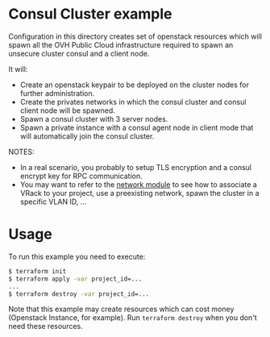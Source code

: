 Consul Cluster example
==========

Configuration in this directory creates set of openstack resources which will spawn all the OVH Public Cloud infrastructure required to spawn an unsecure cluster consul and a client node.

It will: 

* Create an openstack keypair to be deployed on the cluster nodes for further administration.
* Create the privates networks in which the consul cluster and consul client node will be spawned.
* Spawn a consul cluster with 3 server nodes.
* Spawn a private instance with a consul agent node in client mode that will automatically join the consul cluster.

NOTES:

* In a real scenario, you probably to setup TLS encryption and a consul encrypt key for RPC communication.
* You may want to refer to the [network module](https://github.com/ovh/terraform-ovh-publiccloud-network) to see how to associate a VRack to your project, use a preexisting network, spawn the cluster in a specific VLAN ID, ...

Usage
=====

To run this example you need to execute:

```bash
$ terraform init
$ terraform apply -var project_id=...
...
$ terraform destroy -var project_id=...
```

Note that this example may create resources which can cost money (Openstack Instance, for example). Run `terraform destroy` when you don't need these resources.
